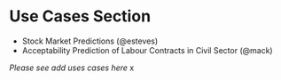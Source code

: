 # Use Cases Section

* Stock Market Predictions (@esteves) 
* Acceptability Prediction of Labour Contracts in Civil Sector (@mack)

*Please see add uses cases here*
x
